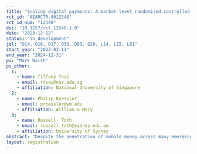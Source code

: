 ```yaml
---
title: "Scaling digital payments: A market-level randomized controlled trial on cross-side referrals "
rct_id: "AEARCTR-0012548"
rct_id_num: "12548"
doi: "10.1257/rct.12548-1.0"
date: "2023-12-12"
status: "in_development"
jel: "O14, O16, O17, O33, D83, G20, L14, L15, L81"
start_year: "2023-03-11"
end_year: "2024-12-31"
pi: "Mark Walsh"
pi_other:
  1:
    - name: Tiffany Tsai
    - email: ttsai@nus.edu.sg
    - affiliation: National University of Singapore
  2:
    - name: Philip Roessler
    - email: proessler@wm.edu
    - affiliation: William & Mary
  3:
    - name: Russell  Toth
    - email: russell.toth@sydney.edu.au
    - affiliation: University of Sydney
abstract: "Despite the penetration of mobile money across many emerging economies, cash continues to dominate retail payments. Following from a canonical literature on two-sided markets, customers and merchants face coordination problems in adopting a two-sided platform, such as digital retail payments. In partnership with a leading mobile network operator in Tanzania, we test the efficacy of locally-targeted adoption and referral incentives to catalyze adoption of digital retail payments. This experiment will be one of the first to quantify the causal effects of merchant-customer coordination on digital payments adoption."
layout: registration
---
```


